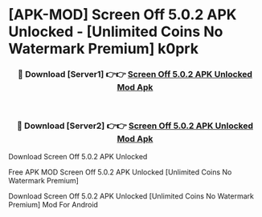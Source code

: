 # [APK-MOD] Screen Off 5.0.2 APK Unlocked - [Unlimited Coins No Watermark Premium] k0prk



<div align="center">
<h3>🔴 Download [Server1] 👉👉 <a href="https://momento.my/?title=Screen_Off_5.0.2_APK_Unlocked">Screen Off 5.0.2 APK Unlocked Mod Apk</a></h3><br>

<h3>🔴 Download [Server2] 👉👉 <a href="https://momento.my/?title=Screen_Off_5.0.2_APK_Unlocked">Screen Off 5.0.2 APK Unlocked Mod Apk</a></h3>
</div>



Download Screen Off 5.0.2 APK Unlocked 

Free APK MOD Screen Off 5.0.2 APK Unlocked [Unlimited Coins No Watermark Premium]

Download Screen Off 5.0.2 APK Unlocked [Unlimited Coins No Watermark Premium] Mod For Android
